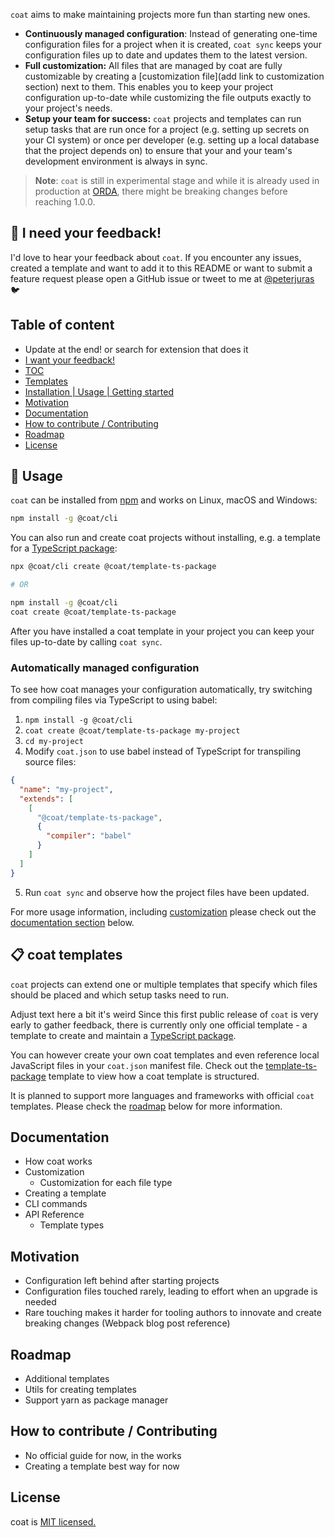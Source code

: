 <!-- 
<p align="center">
  <img alt="coat" src="https://i.imgur.com/FscVxuq.png" width="546">
</p>

<p align="center">
  Declarative & continuous project configuration
</p>

<p align="center">
  <a href="https://codecov.io/gh/coat-dev/coat">
    <img src="https://codecov.io/gh/coat-dev/coat/branch/main/graph/badge.svg">
  </a>
  <a href="https://github.com/coat-dev/coat/actions">
    <img src="https://github.com/coat-dev/coat/workflows/@coat/cli/badge.svg?branch=main&event=push">
  </a>
  <a href="https://github.com/coat-dev/coat/actions">
    <img src="https://img.shields.io/npm/l/@coat/cli">
  </a>
</p> -->

<!-- TODO: Smaller logo + animated gif of changing configuration file -->

`coat` aims to make maintaining projects more fun than starting new ones.

* **Continuously managed configuration**: Instead of generating one-time configuration files for a project when it is created, `coat sync` keeps your configuration files up to date and updates them to the latest version.
* **Full customization:** All files that are managed by coat are fully customizable by creating a [customization file](add link to customization section) next to them. This enables you to keep your project configuration up-to-date while customizing the file outputs exactly to your project's needs.
* **Setup your team for success:** `coat` projects and templates can run setup tasks that are run once for a project (e.g. setting up secrets on your CI system) or once per developer (e.g. setting up a local database that the project depends on) to ensure that your and your team's development environment is always in sync.

>**Note**: `coat` is still in experimental stage and while it is already used in production at [ORDA](https://www.orda-app.com), there might be breaking changes before reaching 1.0.0.

## 🙏 I need your feedback!

I'd love to hear your feedback about `coat`. If you encounter any issues, created a template and want to add it to this README or want to submit a feature request please open a GitHub issue or tweet to me at [@peterjuras](https://twitter.com/peterjuras) 🐦

## Table of content

- Update at the end! or search for extension that does it
- [I want your feedback!](#i-want-your-feedback-)
- [TOC](#toc)
- [Templates](#templates)
- [Installation | Usage | Getting started](#installation---usage---getting-started)
- [Motivation](#motivation)
- [Documentation](#documentation)
- [How to contribute / Contributing](#how-to-contribute---contributing)
- [Roadmap](#roadmap)
- [License](#license)

## 🚀 Usage

`coat` can be installed from [npm](https://www.npmjs.com/package/@coat/cli) and works on Linux, macOS and Windows:

```bash
npm install -g @coat/cli
```

You can also run and create coat projects without installing, e.g. a template for a [TypeScript package](packages/template-ts-package/README.md):

```bash
npx @coat/cli create @coat/template-ts-package

# OR

npm install -g @coat/cli
coat create @coat/template-ts-package
```

After you have installed a coat template in your project you can keep your files up-to-date by calling `coat sync`.

### Automatically managed configuration

To see how coat manages your configuration automatically, try switching from compiling files via TypeScript to using babel:

1. `npm install -g @coat/cli`
2. `coat create @coat/template-ts-package my-project`
3. `cd my-project`
4. Modify `coat.json` to use babel instead of TypeScript for transpiling source files:
```json
{
  "name": "my-project",
  "extends": [
    [
      "@coat/template-ts-package",
      {
        "compiler": "babel"
      }
    ]
  ]
}
```
5. Run `coat sync` and observe how the project files have been updated.

For more usage information, including [customization](TODO) please check out the [documentation section](TODO) below.

## 📋 coat templates

`coat` projects can extend one or multiple templates that specify which files should be placed and which setup tasks need to run.

Adjust text here a bit it's weird
Since this first public release of `coat` is very early to gather feedback, there is currently only one official template - a template to create and maintain a [TypeScript package](packages/template-ts-package/README.md).

You can however create your own coat templates and even reference local JavaScript files in your `coat.json` manifest file. Check out the [template-ts-package](packages/template-ts-package/README.md) template to view how a coat template is structured.

It is planned to support more languages and frameworks with official `coat` templates. Please check the [roadmap](TODO) below for more information.

## Documentation
* How coat works
* Customization
  * Customization for each file type
* Creating a template
* CLI commands
* API Reference
  * Template types
## Motivation
* Configuration left behind after starting projects
* Configuration files touched rarely, leading to effort when an upgrade is needed
* Rare touching makes it harder for tooling authors to innovate and create breaking changes (Webpack blog post reference)
## Roadmap
* Additional templates
* Utils for creating templates
*	Support yarn as package manager
## How to contribute / Contributing
* No official guide for now, in the works
* Creating a template best way for now
## License
coat is [MIT licensed.](./LICENSE)
